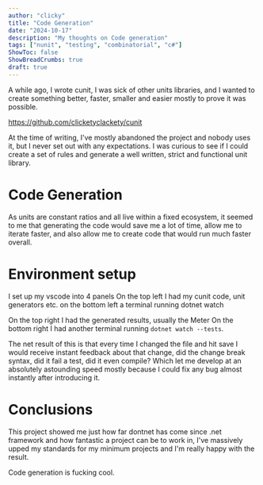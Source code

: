 ```yaml
---
author: "clicky"
title: "Code Generation"
date: "2024-10-17"
description: "My thoughts on Code generation"
tags: ["nunit", "testing", "combinatorial", "c#"]
ShowToc: false
ShowBreadCrumbs: true
draft: true
---
```


A while ago, I wrote cunit, I was sick of other units libraries, and I wanted to create something better, faster, smaller and easier mostly to prove it was possible.

https://github.com/clicketyclackety/cunit

At the time of writing, I've mostly abandoned the project and nobody uses it, but I never set out with any expectations. I was curious to see if I could create a set of rules and generate a well written, strict and functional unit library.

# Code Generation
As units are constant ratios and all live within a fixed ecosystem, it seemed to me that generating the code would save me a lot of time, allow me to iterate faster, and also allow me to create code that would run much faster overall.


# Environment setup
I set up my vscode into 4 panels
On the top left I had my cunit code, unit generators etc.
on the bottom left a terminal running dotnet watch

On the top right I had the generated results, usually the Meter
On the bottom right I had another terminal running `dotnet watch --tests`.

The net result of this is that every time I changed the file and hit save I would receive instant feedback about that change, did the change break syntax, did it fail a test, did it even compile? Which let me develop at an absolutely astounding speed mostly because I could fix any bug almost instantly after introducing it.

# Conclusions
This project showed me just how far dontnet has come since .net framework and how fantastic a project can be to work in, I've massively upped my standards for my minimum projects and I'm really happy with the result.

Code generation is fucking cool.